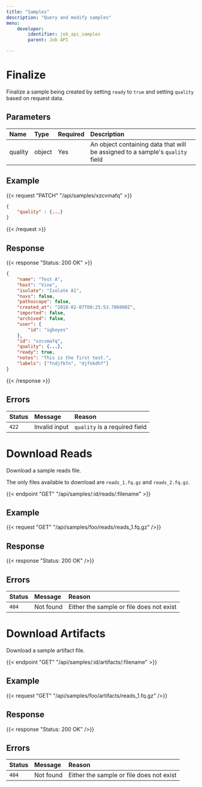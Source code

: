 ```yaml
---
title: "Samples"
description: "Query and modify samples"
menu:
    developer:
        identifier: job_api_samples
        parent: Job API

---
```


# Finalize

Finalize a sample being created by setting `ready` to `true` and setting `quality` based on request data.

## Parameters

| Name    | Type   | Required  | Description                                                                   |
| :---    | :----- | :-------- | :---------------------------------------------------------------------------- |
| quality | object | Yes       | An object containing data that will be assigned to a sample's `quality` field |

## Example

{{< request "PATCH" "/api/samples/xzcvmafq" >}}
```json
{
    "quality" : {...}
}
```
{{< /request >}}

## Response

{{< response "Status: 200 OK" >}}
```json
{
    "name": "Test A",
    "host": "Vine",
    "isolate": "Isolate A1",
    "nuvs": false,
    "pathoscope": false,
    "created_at": "2018-02-07T00:25:53.786000Z",
    "imported": false,
    "archived": false,
    "user": {
        "id": "igboyes"
    },
    "id": "xzcvmafq",
    "quality": {...},
    "ready": true,
    "notes": "This is the first test.",
    "labels": ["fndjfkfn", "djfnkdhf"]
}

```
{{< /response >}}

## Errors

| Status | Message                       | Reason        |
| :----- | :------------ | :---------------------------- |
| `422`  | Invalid input | `quality` is a required field |

# Download Reads

Download a sample reads file.

The only files available to download are `reads_1.fq.gz` and `reads_2.fq.gz`.

{{< endpoint "GET" "/api/samples/:id/reads/:filename" >}}

## Example
{{< request "GET" "/api/samples/foo/reads/reads_1.fq.gz" />}}

## Response
{{< response "Status: 200 OK" />}}

## Errors

| Status | Message                             | Reason                                                                           |
| :----- | :---------------------------------- | :------------------------------------------------------------------------------- |
| `404`  | Not found                           | Either the sample or file does not exist                                         |


# Download Artifacts

Download a sample artifact file.

{{< endpoint "GET" "/api/samples/:id/artifacts/:filename" >}}

## Example
{{< request "GET" "/api/samples/foo/artifacts/reads_1.fq.gz" />}}

## Response
{{< response "Status: 200 OK" />}}

## Errors

| Status | Message                             | Reason                                                                           |
| :----- | :---------------------------------- | :------------------------------------------------------------------------------- |
| `404`  | Not found                           | Either the sample or file does not exist                                         |